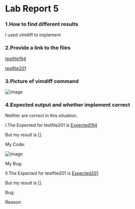 # **Lab Report 5**

### **1.How to find different results**

I used vimdiff to implement
### **2.Provide a link to the files**

[testfile194](https://github.com/coy001/my-markdown-parser/blob/main/test-files/194.md)

[testfile201](https://github.com/coy001/my-markdown-parser/blob/main/test-files/201.md)

### **3.Picture of vimdiff command**

![image](https://user-images.githubusercontent.com/103301184/172476469-e28a9e4a-9751-4124-9b3c-b2a117fb211c.png)

### **4.Expected output and whether implement correct**

Neither are correct in this situation.

I.The Expected for testfile201 is [Expected194](https://github.com/coy001/my-markdown-parser/blob/main/test-files/194.md)

But my result is [].

My Code:

![image](https://user-images.githubusercontent.com/103301184/172481208-1dc89dab-1acc-4ad9-839e-14dfb42f4343.png)

My Bug:

II.The Expected for testfile201 is [Expected201](https://github.com/coy001/my-markdown-parser/blob/main/test-files/201.md)

But my result is [].

Bug:

Reason:
